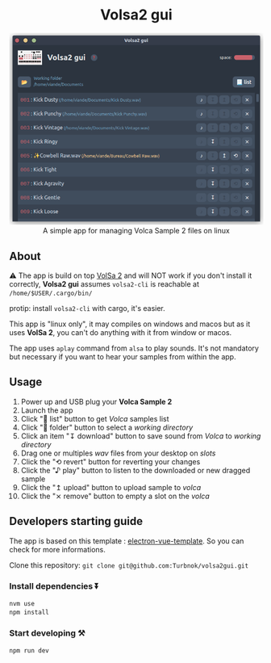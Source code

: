 <div align="center"> 

# Volsa2 gui
  
<img width="794" alt="image" src="./volsa2gui.png">
A simple app for managing Volca Sample 2 files on linux
</div>

## About

⚠️ The app is build on top [VolSa 2](https://github.com/00nktk/volsa2) and will NOT work if you don't install it correctly, **Volsa2 gui** assumes `volsa2-cli` is reachable at `/home/$USER/.cargo/bin/`

protip: install `volsa2-cli` with cargo, it's easier.

This app is "linux only", it may compiles on windows and macos but as it uses **VolSa 2**, you can't do anything with it from window or macos.

The app uses `aplay` command from `alsa` to play sounds. It's not mandatory but necessary if you want to hear your samples from within the app.

## Usage

1. Power up and USB plug your **Volca Sample 2**
2. Launch the app
3. Click "📃 list" button to get *Volca* samples list
4. Click "📂 folder" button to select a *working directory*
5. Click an item "↧ download" button to save sound from *Volca* to *working directory*
6. Drag one or multiples *wav* files from your desktop on *slots*
7. Click the "⟲ revert" button for reverting your changes
8. Click the "♪ play" button to listen to the downloaded or new dragged sample
9. Click the "↥ upload" button to upload sample to *volca*
10. Click the "⨯ remove" button to empty a slot on the *volca*
   



## Developers starting guide
The app is based on this template : [electron-vue-template](git@github.com:Turbnok/volsa2gui.git). So you can check for more informations.

Clone this repository: `git clone git@github.com:Turbnok/volsa2gui.git`

### Install dependencies ⏬

```bash
nvm use 
npm install
```

### Start developing ⚒️

```bash
npm run dev
```
